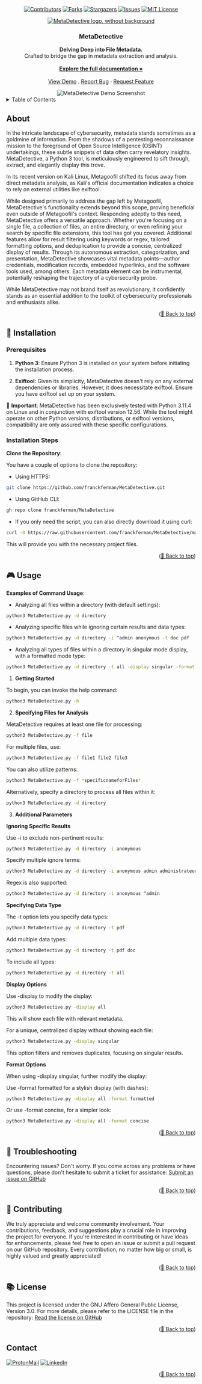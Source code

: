 <div id="top" align="center">

[![Contributors][contributors-shield]](https://github.com/franckferman/MetaDetective/graphs/contributors)
[![Forks][forks-shield]](https://github.com/franckferman/MetaDetective/network/members)
[![Stargazers][stars-shield]](https://github.com/franckferman/MetaDetective/stargazers)
[![Issues][issues-shield]](https://github.com/franckferman/MetaDetective/issues)
[![MIT License][license-shield]](https://github.com/franckferman/MetaDetective/blob/main/LICENSE)

<div align="center">
<a href="https://github.com/franckferman/MetaDetective">
<img src="./docs/github/graphical_resources/Logo-Without_background-MetaDetective.png" alt="MetaDetective logo, without background" width="auto" height="auto">
</a>

<h3 align="center">MetaDetective</h3>

<p align="center">
<strong>Delving Deep into File Metadata.</strong>
<br>
Crafted to bridge the gap in metadata extraction and analysis.
<br><br>
<a href="https://github.com/franckferman/MetaDetective/blob/master/README.md" class="button-style"><strong>Explore the full documentation »</strong></a>
<br><br>
<a href="https://asciinema.org/a/GdFRcXxlnQMcpD6876zVhmpqO" class="button-style">View Demo</a>
.
<a href="https://github.com/franckferman/MetaDetective/issues">Report Bug</a>
·
<a href="https://github.com/franckferman/MetaDetective/issues">Request Feature</a>
</p>

<img src="https://raw.githubusercontent.com/franckferman/MetaDetective/stable/docs/github/graphical_resources/Screenshot-MetaDetective_Demo.png" alt="MetaDetective Demo Screenshot" width="auto" height="auto">

</div>
</div>

<details>
  <summary>Table of Contents</summary>
  <ol>
    <li><a href="#about">About</a></li>
    <li><a href="#-installation">Installation</a></li>
    <li><a href="#-usage">Usage</a></li>
    <li><a href="#-troubleshooting">Troubleshooting</a></li>
    <li><a href="#-contributing">Contributing</a></li>
    <li><a href="#-license">License</a></li>
    <li><a href="#-contact">Contact</a></li>
  </ol>
</details>

## About

In the intricate landscape of cybersecurity, metadata stands sometimes as a goldmine of information. From the shadows of a pentesting reconnaissance mission to the foreground of Open Source Intelligence (OSINT) undertakings, these subtle snippets of data often carry revelatory insights. MetaDetective, a Python 3 tool, is meticulously engineered to sift through, extract, and elegantly display this trove.

In its recent version on Kali Linux, Metagoofil shifted its focus away from direct metadata analysis, as Kali's official documentation indicates a choice to rely on external utilities like exiftool.

While designed primarily to address the gap left by Metagoofil, MetaDetective's functionality extends beyond this scope, proving beneficial even outside of Metagoofil's context. Responding adeptly to this need, MetaDetective offers a versatile approach. Whether you're focusing on a single file, a collection of files, an entire directory, or even refining your search by specific file extensions, this tool has got you covered. Additional features allow for result filtering using keywords or regex, tailored formatting options, and deduplication to provide a concise, centralized display of results. Through its autonomous extraction, categorization, and presentation, MetaDetective showcases vital metadata points—author credentials, modification records, embedded hyperlinks, and the software tools used, among others. Each metadata element can be instrumental, potentially reshaping the trajectory of a cybersecurity probe.

While MetaDetective may not brand itself as revolutionary, it confidently stands as an essential addition to the toolkit of cybersecurity professionals and enthusiasts alike.

<p align="right">(<a href="#top">🔼 Back to top</a>)</p>

## 🚀 Installation

### Prerequisites

1. **Python 3**: Ensure Python 3 is installed on your system before initiating the installation process.

2. **Exiftool**: Given its simplicity, MetaDetective doesn't rely on any external dependencies or libraries. However, it does necessitate exiftool. Ensure you have exiftool set up on your system.

🔺 **Important**: MetaDetective has been exclusively tested with Python 3.11.4 on Linux and in conjunction with exiftool version 12.56. While the tool might operate on other Python versions, distributions, or exiftool versions, compatibility are only assured with these specific configurations.

### Installation Steps

**Clone the Repository**:

You have a couple of options to clone the repository:

- Using HTTPS:
```bash
git clone https://github.com/franckferman/MetaDetective.git
```

- Using GitHub CLI:
```bash
gh repo clone franckferman/MetaDetective
```

- If you only need the script, you can also directly download it using curl:
```bash
curl -O https://raw.githubusercontent.com/franckferman/MetaDetective/master/MetaDetective/MetaDetective.py
```

This will provide you with the necessary project files.

<p align="right">(<a href="#top">🔼 Back to top</a>)</p>

## 🎮 Usage

**Examples of Command Usage**:

- Analyzing all files within a directory (with default settings):
```bash
python3 MetaDetective.py -d directory
```

- Analyzing specific files while ignoring certain results and data types:
```bash
python3 MetaDetective.py -d directory -i ^admin anonymous -t doc pdf
```

- Analyzing all types of files within a directory in singular mode display, with a formatted mode type:
```bash
python3 MetaDetective.py -d directory -t all -display singular -format formatted
```

1. **Getting Started**

To begin, you can invoke the help command:
```bash
python3 MetaDetective.py -h
```

2. **Specifying Files for Analysis**

MetaDetective requires at least one file for processing:
```bash
python3 MetaDetective.py -f file
```

For multiple files, use:
```bash
python3 MetaDetective.py -f file1 file2 file3
```

You can also utilize patterns:
```bash
python3 MetaDetective.py -f *specificnameforFiles*
```

Alternatively, specify a directory to process all files within it:
```bash
python3 MetaDetective.py -d directory
```

3. **Additional Parameters**

**Ignoring Specific Results**

Use -i to exclude non-pertinent results:
```bash
python3 MetaDetective.py -d directory -i anonymous
```

Specify multiple ignore terms:
```bash
python3 MetaDetective.py -d directory -i anonymous admin administrateur
```

Regex is also supported:
```bash
python3 MetaDetective.py -d directory -i anonymous ^admin
```

**Specifying Data Type**

The -t option lets you specify data types:
```bash
python3 MetaDetective.py -d directory -t pdf
```

Add multiple data types:
```bash
python3 MetaDetective.py -d directory -t pdf doc
```

To include all types:
```bash
python3 MetaDetective.py -d directory -t all
```

**Display Options**

Use -display to modify the display:
```bash
python3 MetaDetective.py -display all
```

This will show each file with relevant metadata.

For a unique, centralized display without showing each file:
```bash
python3 MetaDetective.py -display singular
```

This option filters and removes duplicates, focusing on singular results.

**Format Options**

When using -display singular, further modify the display:

Use -format formatted for a stylish display (with dashes):
```bash
python3 MetaDetective.py -display all -format formatted
```

Or use -format concise, for a simpler look:
```bash
python3 MetaDetective.py -display all -format concise
```

<p align="right">(<a href="#top">🔼 Back to top</a>)</p>

## 🔧 Troubleshooting

Encountering issues? Don't worry. If you come across any problems or have questions, please don't hesitate to submit a ticket for assistance: [Submit an issue on GitHub](https://github.com/franckferman/MetaDetective/issues)

<p align="right">(<a href="#top">🔼 Back to top</a>)</p>

## 🤝 Contributing

We truly appreciate and welcome community involvement. Your contributions, feedback, and suggestions play a crucial role in improving the project for everyone. If you're interested in contributing or have ideas for enhancements, please feel free to open an issue or submit a pull request on our GitHub repository. Every contribution, no matter how big or small, is highly valued and greatly appreciated!

<p align="right">(<a href="#top">🔼 Back to top</a>)</p>

## 📚 License

This project is licensed under the GNU Affero General Public License, Version 3.0. For more details, please refer to the LICENSE file in the repository: [Read the license on GitHub](https://github.com/franckferman/MetaDetective/blob/master/LICENSE)

<p align="right">(<a href="#top">🔼 Back to top</a>)</p>

## Contact

[![ProtonMail][protonmail-shield]](mailto:fferman@protonmail.ch) 
[![LinkedIn][linkedin-shield]](https://www.linkedin.com/in/franckferman)

<p align="right">(<a href="#top">🔼 Back to top</a>)</p>

<!-- MARKDOWN LINKS & IMAGES -->
<!-- https://www.markdownguide.org/basic-syntax/#reference-style-links -->
[contributors-shield]: https://img.shields.io/github/contributors/franckferman/MetaDetective.svg?style=for-the-badge
[contributors-url]: https://github.com/franckferman/MetaDetective/graphs/contributors
[forks-shield]: https://img.shields.io/github/forks/franckferman/MetaDetective.svg?style=for-the-badge
[forks-url]: https://github.com/franckferman/MetaDetective/network/members
[stars-shield]: https://img.shields.io/github/stars/franckferman/MetaDetective.svg?style=for-the-badge
[stars-url]: https://github.com/franckferman/MetaDetective/stargazers
[issues-shield]: https://img.shields.io/github/issues/franckferman/MetaDetective.svg?style=for-the-badge
[issues-url]: https://github.com/franckferman/MetaDetective/issues
[license-shield]: https://img.shields.io/github/license/franckferman/MetaDetective.svg?style=for-the-badge
[license-url]: https://github.com/franckferman/MetaDetective/blob/master/LICENSE
[protonmail-shield]: https://img.shields.io/badge/ProtonMail-8B89CC?style=for-the-badge&logo=protonmail&logoColor=white
[linkedin-shield]: https://img.shields.io/badge/-LinkedIn-black.svg?style=for-the-badge&logo=linkedin&colorB=blue
